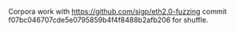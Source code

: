 
Corpora work with https://github.com/sigp/eth2.0-fuzzing commit f07bc046707cde5e0795859b4f4f8488b2afb206 for shuffle.
